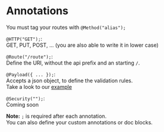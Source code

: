 # Annotations

You must tag your routes with `@Method("alias");`

`@HTTP("GET");`:  
GET, PUT, POST, ... (you are also able to write it in lower case)

`@Route("/route");`:  
Define the URI, without the api prefix and an starting `/`.

`@Payload({ ... });`:  
Accepts a json object, to define the validation rules.  
Take a look to our [example](/test/sample.js)

`@Security("");`:  
Coming soon

__Note:__ `;` is required after each annotation.  
You can also define your custom annotations or doc blocks.
